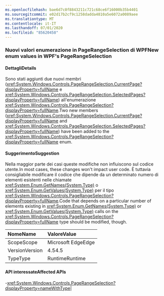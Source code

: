 ```yaml
---
ms.openlocfilehash: bae6d7c0f8843211c721c68ce6f16000b35b4401
ms.sourcegitcommit: e02d17b2cf9c1258dadda4810a5e6072a0089aee
ms.translationtype: MT
ms.contentlocale: it-IT
ms.lasthandoff: 07/01/2020
ms.locfileid: "85620458"
---
```

### <a name="new-enum-values-in-wpfs-pagerangeselection"></a><span data-ttu-id="ef824-101">Nuovi valori enumerazione in PageRangeSelection di WPF</span><span class="sxs-lookup"><span data-stu-id="ef824-101">New enum values in WPF's PageRangeSelection</span></span>

#### <a name="details"></a><span data-ttu-id="ef824-102">Dettagli</span><span class="sxs-lookup"><span data-stu-id="ef824-102">Details</span></span>

<span data-ttu-id="ef824-103">Sono stati aggiunti due nuovi membri (<xref:System.Windows.Controls.PageRangeSelection.CurrentPage?displayProperty=fullName> e <xref:System.Windows.Controls.PageRangeSelection.SelectedPages?displayProperty=fullName>) all'enumerazione <xref:System.Windows.Controls.PageRangeSelection?displayProperty=fullName>.</span><span class="sxs-lookup"><span data-stu-id="ef824-103">Two new members (<xref:System.Windows.Controls.PageRangeSelection.CurrentPage?displayProperty=fullName> and <xref:System.Windows.Controls.PageRangeSelection.SelectedPages?displayProperty=fullName>) have been added to the <xref:System.Windows.Controls.PageRangeSelection?displayProperty=fullName> enum.</span></span>

#### <a name="suggestion"></a><span data-ttu-id="ef824-104">Suggerimento</span><span class="sxs-lookup"><span data-stu-id="ef824-104">Suggestion</span></span>

<span data-ttu-id="ef824-105">Nella maggior parte dei casi queste modifiche non influiscono sul codice utente.</span><span class="sxs-lookup"><span data-stu-id="ef824-105">In most cases, these changes won't impact user code.</span></span> <span data-ttu-id="ef824-106">È tuttavia consigliabile modificare il codice che dipende da un determinato numero di elementi esistenti nelle chiamate <xref:System.Enum.GetNames(System.Type)> o <xref:System.Enum.GetValues(System.Type)> per il tipo <xref:System.Windows.Controls.PageRangeSelection?displayProperty=fullName>.</span><span class="sxs-lookup"><span data-stu-id="ef824-106">Code that depends on a particular number of elements existing in <xref:System.Enum.GetNames(System.Type)> or <xref:System.Enum.GetValues(System.Type)> calls on the <xref:System.Windows.Controls.PageRangeSelection?displayProperty=fullName> type should be modified, though.</span></span>

| <span data-ttu-id="ef824-107">Nome</span><span class="sxs-lookup"><span data-stu-id="ef824-107">Name</span></span>    | <span data-ttu-id="ef824-108">Valore</span><span class="sxs-lookup"><span data-stu-id="ef824-108">Value</span></span>       |
|:--------|:------------|
| <span data-ttu-id="ef824-109">Scope</span><span class="sxs-lookup"><span data-stu-id="ef824-109">Scope</span></span>   |<span data-ttu-id="ef824-110">Microsoft Edge</span><span class="sxs-lookup"><span data-stu-id="ef824-110">Edge</span></span>|
|<span data-ttu-id="ef824-111">Version</span><span class="sxs-lookup"><span data-stu-id="ef824-111">Version</span></span>|<span data-ttu-id="ef824-112">4.5</span><span class="sxs-lookup"><span data-stu-id="ef824-112">4.5</span></span>|
|<span data-ttu-id="ef824-113">Type</span><span class="sxs-lookup"><span data-stu-id="ef824-113">Type</span></span>|<span data-ttu-id="ef824-114">Runtime</span><span class="sxs-lookup"><span data-stu-id="ef824-114">Runtime</span></span>

#### <a name="affected-apis"></a><span data-ttu-id="ef824-115">API interessate</span><span class="sxs-lookup"><span data-stu-id="ef824-115">Affected APIs</span></span>

-<xref:System.Windows.Controls.PageRangeSelection?displayProperty=nameWithType></li></ul>|
